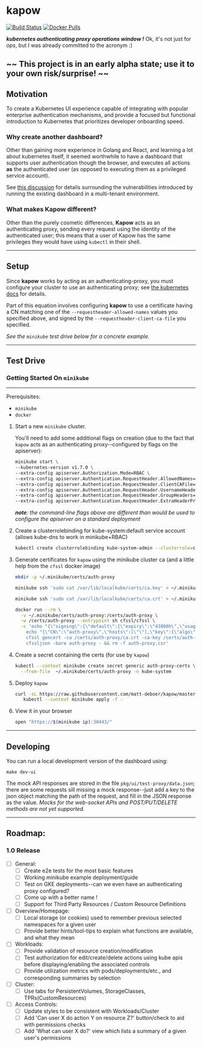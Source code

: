kapow
==============

[![Build Status](https://travis-ci.org/matt-deboer/kapow.svg?branch=master)](https://travis-ci.org/matt-deboer/kapow)
[![Docker Pulls](https://img.shields.io/docker/pulls/mattdeboer/kapow.svg)](https://hub.docker.com/r/mattdeboer/kapow/)

**_kubernetes authenticating proxy operations window !_**
Ok, it's not just for _ops_, but I was already committed to the acronym :)


## **~~ This project is in an early alpha state; use it to your own risk/surprise! ~~**

Motivation
---

To create a Kubernetes UI experience capable of integrating with popular enterprise authentication mechanisms,
and provide a focused but functional introduction to Kubernetes that prioritizes developer onboarding speed.

### Why create another dashboard?

Other than gaining more experience in Golang and React, and learning a lot about kubernetes itself, it seemed worthwhile to have a dashboard that supports user authentication though the browser, and executes all actions **as** the authenticated user (as opposed to executing them as a privileged service account).

See [this discussion](https://github.com/kubernetes/dashboard/issues/574#issuecomment-282360783) for details surrounding the vulnerabilities introduced by running the existing dashboard in a multi-tenant environment.

### What makes Kapow different?

Other than the purely cosmetic differences, **Kapow** acts as an authenticating proxy, sending every request using the identity of the authenticated user; this means that a user of Kapow has the same privileges they would have using `kubectl` in their shell.

---

Setup
---

Since **kapow** works by acting as an authenticating-proxy, you must configure your cluster to use an authenticating proxy; see [the kubernetes docs](https://kubernetes.io/docs/admin/authentication/#authenticating-proxy) for details.

Part of this equation involves configuring **kapow** to use a certificate having a CN matching one of the `--requestheader-allowed-names` values you specified above, and signed by the `--requestheader-client-ca-file` you specified.

_See the `minikube` test drive below for a concrete example._

---

Test Drive
---

### Getting Started On `minikube`

---

Prerequisites:

- `minikube`
- `docker`


1. Start a new `minikube` cluster.

    You'll need to add some additional flags on creation (due to the fact that `kapow` acts
    as an authenticating proxy--configured by flags on the apiserver):

    ```sh
    minikube start \
    --kubernetes-version v1.7.0 \
    --extra-config apiserver.Authorization.Mode=RBAC \
    --extra-config apiserver.Authentication.RequestHeader.AllowedNames=auth-proxy \
    --extra-config apiserver.Authentication.RequestHeader.ClientCAFile=/var/lib/localkube/certs/ca.crt \
    --extra-config apiserver.Authentication.RequestHeader.UsernameHeaders=X-Remote-User \
    --extra-config apiserver.Authentication.RequestHeader.GroupHeaders=X-Remote-Group \
    --extra-config apiserver.Authentication.RequestHeader.ExtraHeaderPrefixes=X-Remote-Extra-
    ```
    _**note**: the command-line flags above are different than would be used to configure the apiserver
    on a standard deployment_


1. Create a clusterrolebinding for kube-system:default service account (allows kube-dns to work in minikube+RBAC)

    ```sh
    kubectl create clusterrolebinding kube-system-admin --clusterrole=cluster-admin --serviceaccount=kube-system:default
    ```

1. Generate certificates for `kapow` using the minikube cluster ca (and a little help from the `cfssl` docker image)

    ```sh
    mkdir -p ~/.minikube/certs/auth-proxy
    ```
    ```sh
    minikube ssh 'sudo cat /var/lib/localkube/certs/ca.key' > ~/.minikube/certs/auth-proxy/ca.key
    ```
    ```sh
    minikube ssh 'sudo cat /var/lib/localkube/certs/ca.crt' > ~/.minikube/certs/auth-proxy/ca.crt
    ```
    ```sh
    docker run --rm \
      -v ~/.minikube/certs/auth-proxy:/certs/auth-proxy \
      -w /certs/auth-proxy --entrypoint sh cfssl/cfssl \
      -c 'echo "{\"signing\":{\"default\":{\"expiry\":\"43800h\",\"usages\":[\"signing\",\"key encipherment\",\"server auth\",\"client auth\"]}}}" > /ca-config.json && \
        echo "{\"CN\":\"auth-proxy\",\"hosts\":[\"\"],\"key\":{\"algo\":\"rsa\",\"size\":2048}}" | \
        cfssl gencert -ca /certs/auth-proxy/ca.crt -ca-key /certs/auth-proxy/ca.key -config /ca-config.json - | \
        cfssljson -bare auth-proxy - && rm -f auth-proxy.csr'
    ```

1. Create a secret containing the certs (for use by `kapow`)

    ```sh
    kubectl --context minikube create secret generic auth-proxy-certs \
      --from-file  ~/.minikube/certs/auth-proxy -n kube-system
    ```

1. Deploy `kapow`

    ```sh
    curl -sL https://raw.githubusercontent.com/matt-deboer/kapow/master/hack/deploy/kapow-minikube.yml | \
       kubectl --context minikube apply -f -
    ```

1. View it in your browser

    ```sh
    open "https://$(minikube ip):30443/"
    ```

---

Developing
---

You can run a local development version of the dashboard using:
```
make dev-ui
```
The mock API responses are stored in the file `pkg/ui/test-proxy/data.json`; there are some requests
sill missing a mock response--just add a key to the json object matching the path of the request, and
fill in the JSON response as the value.
_Mocks for the web-socket APIs and POST/PUT/DELETE methods are not yet supported._


---

Roadmap:
---


### 1.0 Release

- [ ] General:
  - [ ] Create e2e tests for the most basic features
  - [ ] Working minikube example deployment/guide
  - [ ] Test on GKE deployments--can we even have an authenticating proxy configured?
  - [ ] Come up with a better name !
  - [ ] Support for Third Party Resources / Custom Resource Definitions
- [ ] Overview/Homepage:
  - [ ] Local storage (or cookies) used to remember previous selected namespaces for a given user
  - [ ] Provide better hints/tool-tips to explain what functions are available, and what they mean
- [ ] Workloads:
  - [ ] Provide validation of resource creation/modification
  - [ ] Test authorization for edit/create/delete actions using kube apis before
        displaying/enabling the associated controls
  - [ ] Provide utilization metrics with pods/deployments/etc., and corresponding summaries by selection
- [ ] Cluster:
  - [ ] Use tabs for PersistentVolumes, StorageClasses, TPRs(CustomResources)
- [ ] Access Controls:
  - [ ] Update styles to be consistent with Workloads/Cluster
  - [ ] Add 'Can user X do action Y on resource Z?' button/check to aid with permissions
        checks
  - [ ] Add 'What can user X do?' view which lists a summary of a given user's permissions 